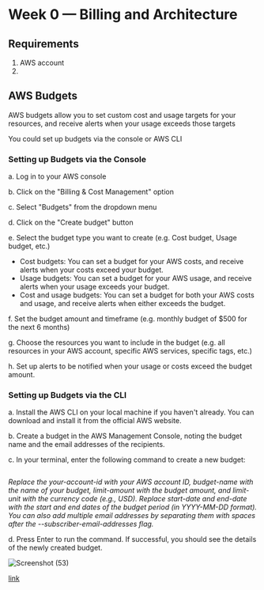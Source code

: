 # Week 0 — Billing and Architecture

## Requirements
1. AWS account
2. 

## AWS Budgets
AWS budgets allow you to set custom cost and usage targets for your resources, and receive alerts when your usage exceeds those targets


You could set up budgets via the console or AWS CLI

### Setting up Budgets via the Console

a. Log in to your AWS console

b. Click on the "Billing & Cost Management" option

c. Select "Budgets" from the dropdown menu

d. Click on the "Create budget" button

e. Select the budget type you want to create (e.g. Cost budget, Usage budget, etc.)

- Cost budgets: You can set a budget for your AWS costs, and receive alerts when your costs exceed your budget.
- Usage budgets: You can set a budget for your AWS usage, and receive alerts when your usage exceeds your budget.
- Cost and usage budgets: You can set a budget for both your AWS costs and usage, and receive alerts when either exceeds the budget.

f. Set the budget amount and timeframe (e.g. monthly budget of $500 for the next 6 months)

g. Choose the resources you want to include in the budget (e.g. all resources in your AWS account, specific AWS services, specific tags, etc.)

h. Set up alerts to be notified when your usage or costs exceed the budget amount.

### Setting up Budgets via the CLI

a. Install the AWS CLI on your local machine if you haven't already. You can download and install it from the official AWS website.

b. Create a budget in the AWS Management Console, noting the budget name and the email addresses of the recipients.

c. In your terminal, enter the following command to create a new budget:

```aws budgets create-budget --account-id your-account-id --budget budget-name --budget-type COST --limit-amount limit-amount --limit-unit limit-unit --time-unit MONTHLY --start-date start-date --end-date end-date --email-subject email-subject --subscriber-email-addresses email-address-1 email-address-2
```

*Replace the your-account-id with your AWS account ID, budget-name with the name of your budget, limit-amount with the budget amount, and limit-unit with the currency code (e.g., USD). Replace start-date and end-date with the start and end dates of the budget period (in YYYY-MM-DD format). You can also add multiple email addresses by separating them with spaces after the --subscriber-email-addresses flag.*

d. Press Enter to run the command. If successful, you should see the details of the newly created budget.


![Screenshot (53)](https://user-images.githubusercontent.com/110903886/219217558-31c93fae-8f29-4303-9579-f64e03f6f80b.png)

[link](https://lucid.app/lucidchart/d8ada944-82ba-4131-8eac-46233bdfbae8/edit?viewport_loc=-774%2C-96%2C3330%2C1461%2C0_0&invitationId=inv_4141424b-aae1-4e6d-90a2-a8c78987c1e7)
